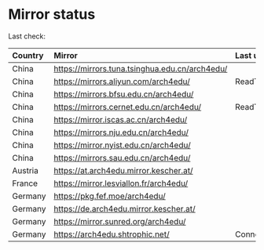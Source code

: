 <script src="./time.js"></script>
# Mirror status
Last check: <script type="text/javascript">localize(1761294755.5402505);</script>

|Country|Mirror|Last update|
|:------|:-----|:----------|
|China|https://mirrors.tuna.tsinghua.edu.cn/arch4edu/|<script type="text/javascript">localize(1760942910);</script>|
|China|https://mirrors.aliyun.com/arch4edu/|ReadTimeout|
|China|https://mirrors.bfsu.edu.cn/arch4edu/|<script type="text/javascript">localize(1760942910);</script>|
|China|https://mirrors.cernet.edu.cn/arch4edu/|ReadTimeout|
|China|https://mirror.iscas.ac.cn/arch4edu/|<script type="text/javascript">localize(1760942910);</script>|
|China|https://mirrors.nju.edu.cn/arch4edu/|<script type="text/javascript">localize(1760942910);</script>|
|China|https://mirror.nyist.edu.cn/arch4edu/|<script type="text/javascript">localize(1760942910);</script>|
|China|https://mirrors.sau.edu.cn/arch4edu/|<script type="text/javascript">localize(1756795646);</script>|
|Austria|https://at.arch4edu.mirror.kescher.at/|<script type="text/javascript">localize(1760942910);</script>|
|France|https://mirror.lesviallon.fr/arch4edu/|<script type="text/javascript">localize(1760942910);</script>|
|Germany|https://pkg.fef.moe/arch4edu/|<script type="text/javascript">localize(1760942910);</script>|
|Germany|https://de.arch4edu.mirror.kescher.at/|<script type="text/javascript">localize(1760942910);</script>|
|Germany|https://mirror.sunred.org/arch4edu/|<script type="text/javascript">localize(1760942910);</script>|
|Germany|https://arch4edu.shtrophic.net/|ConnectionError|

<script src="./tablefilter/tablefilter.js"></script>
<script src="./table.js"></script>